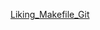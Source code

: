 [Liking_Makefile_Git](https://docs.google.com/presentation/d/1fGCmVzEtISOPq3MdHkowsrjMM_aYWrcM/edit?pli=1#slide=id.p6)